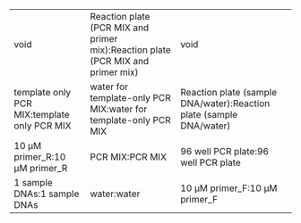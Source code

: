 ||||
|----|----|----|
|void|Reaction plate (PCR MIX and primer mix):Reaction plate (PCR MIX and primer mix)|void|
|template only PCR MIX:template only PCR MIX|water for template-only PCR MIX:water for template-only PCR MIX|Reaction plate (sample DNA/water):Reaction plate (sample DNA/water)|
|10 μM primer_R:10 μM primer_R|PCR MIX:PCR MIX|96 well PCR plate:96 well PCR plate|
|1 sample DNAs:1 sample DNAs|water:water|10 μM primer_F:10 μM primer_F|

